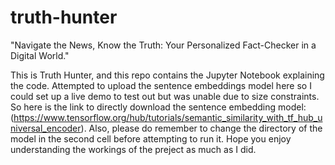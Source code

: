 # truth-hunter

"Navigate the News, Know the Truth: Your Personalized Fact-Checker in a Digital World."

This is Truth Hunter, and this repo contains the Jupyter Notebook explaining the code. Attempted to upload the sentence embeddings model here so I could set up a live demo to test out but was unable due to size constraints. So here is the link to directly download the sentence embedding model: (https://www.tensorflow.org/hub/tutorials/semantic_similarity_with_tf_hub_universal_encoder). Also, please do remember to change the directory of the model in the second cell before attempting to run it. Hope you enjoy understanding the workings of the preject as much as I did.
